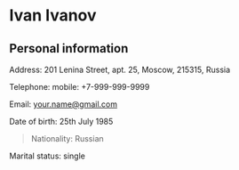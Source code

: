 # Ivan Ivanov

## Personal information

Address: 201 Lenina Street, apt. 25, Moscow, 215315, Russia

Telephone: mobile: +7-999-999-9999

Email: your.name@gmail.com

Date of birth: 25th July 1985

> Nationality: Russian

Marital status: single
